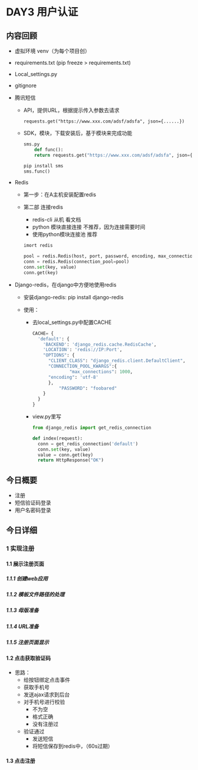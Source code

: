 # DAY3 用户认证

## 内容回顾

- 虚拟环境 venv（为每个项目创）

- requirements.txt (pip freeze > requirements.txt)

- Local_settings.py

- gitignore

- 腾讯短信

  - API，提供URL，根据提示传入参数去请求

    ```
    requests.get("https://www.xxx.com/adsf/adsfa", json={......})
    ```

  - SDK，模块，下载安装后，基于模块来完成功能

    ```python
    sms.py
    	def func():
        return requests.get("https://www.xxx.com/adsf/adsfa", json={......})
    ```

    ```python
    pip install sms
    sms.func()
    ```

- Redis

  - 第一步：在A主机安装配置redis

  - 第二部 连接redis

    - redis-cli 从机 看文档
    - python 模块直接连接  不推荐，因为连接需要时间
    - 使用python模块连接池 推荐

    ```python
    imort redis
    
    pool = redis.Redis(host, port, password, encoding, max_connections=1000)
    conn = redis.Redis(connection_pool=pool)
    conn.set(key, value)
    conn.get(key)
    ```

- Django-redis，在django中方便地使用redis

  - 安装django-redis: pip install django-redis

  - 使用：

    - 去local_settings.py中配置CACHE

      ```python
      CACHE= {
        'default': {
          'BACKEND': 'django_redis.cache.RedisCache',
          'LOCATION': 'redis://IP:Port',
          "OPTIONS": {
            "CLIENT_CLASS": "django_redis.client.DefaultClient",
            "CONNECTION_POOL_KWARGS":{
                    "max_connections": 1000,
            "encoding": 'utf-8'
            },
      			"PASSWORD": "foobared"
          }
        }
      }
      ```

    - view.py里写

      ```python
      from django_redis import get_redis_connection
      
      def index(request):
        conn = get_redis_connection('default')
        conn.set(key, value)
        value = conn.get(key)
        return HttpResponse("OK")
      ```

      

      

## 今日概要

- 注册
- 短信验证码登录
- 用户名密码登录

## 今日详细
### 1 实现注册
#### 1.1 展示注册页面
##### 1.1.1 创建web应用

##### 1.1.2 模板文件路径的处理

##### 1.1.3 母版准备

##### 1.1.4 URL准备

##### 1.1.5 注册页面显示

#### 1.2 点击获取验证码

- 思路：
  - 给按钮绑定点击事件
  - 获取手机号
  - 发送ajax请求到后台
  - 对手机号进行校验
    - 不为空
    - 格式正确
    - 没有注册过
  - 验证通过
    - 发送短信
    - 将短信保存到redis中，（60s过期）

#### 1.3 点击注册

